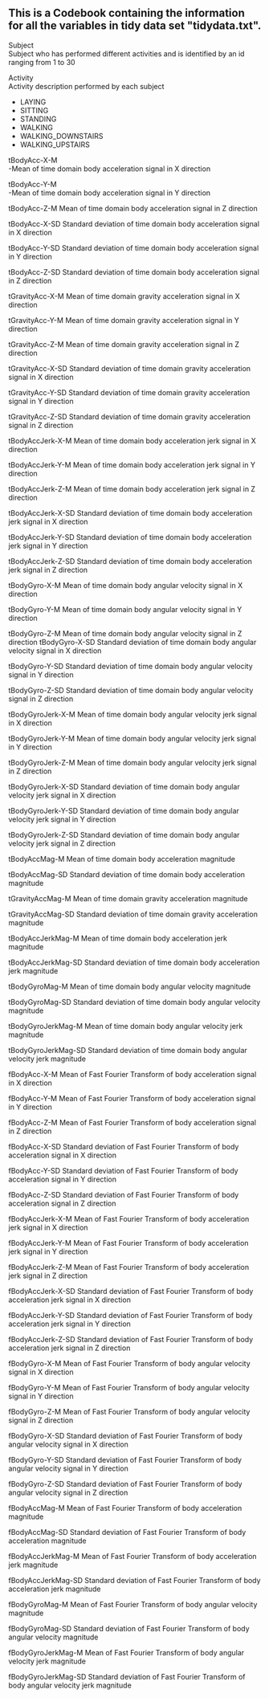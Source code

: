 ## This is a Codebook containing the information for all the variables in tidy data set "tidydata.txt".


Subject <br>
			Subject who has performed different activities and is identified by an id ranging from 1 to 30<br>


Activity<br>
			  Activity description performed by each subject<br>
* LAYING
* SITTING
* STANDING
* WALKING
* WALKING_DOWNSTAIRS
* WALKING_UPSTAIRS

tBodyAcc-X-M <br>
	-Mean of time domain body acceleration signal in X direction 

tBodyAcc-Y-M <br>
	-Mean of time domain body acceleration signal in Y direction

tBodyAcc-Z-M 
		Mean of time domain body acceleration signal in Z direction

tBodyAcc-X-SD 
		Standard deviation of time domain body acceleration signal in X direction

tBodyAcc-Y-SD 
		Standard deviation of time domain body acceleration signal in Y direction

tBodyAcc-Z-SD 
		Standard deviation of time domain body acceleration signal in Z direction

tGravityAcc-X-M 
		Mean of time domain gravity acceleration signal in X direction

tGravityAcc-Y-M 
		Mean of time domain gravity acceleration signal in Y direction

tGravityAcc-Z-M 
		Mean of time domain gravity acceleration signal in Z direction

tGravityAcc-X-SD 
		Standard deviation of time domain gravity acceleration signal in X direction

tGravityAcc-Y-SD 
		Standard deviation of time domain gravity acceleration signal in Y direction

tGravityAcc-Z-SD 
		Standard deviation of time domain gravity acceleration signal in Z direction

tBodyAccJerk-X-M 
		Mean of time domain body acceleration jerk signal in X direction

tBodyAccJerk-Y-M 
		Mean of time domain body acceleration jerk signal in Y direction

tBodyAccJerk-Z-M 
 		Mean of time domain body acceleration jerk signal in Z direction

tBodyAccJerk-X-SD 
		Standard deviation of time domain body acceleration jerk signal in X direction

tBodyAccJerk-Y-SD 
		Standard deviation of time domain body acceleration jerk signal in Y direction

tBodyAccJerk-Z-SD 
		Standard deviation of time domain body acceleration jerk signal in Z direction

tBodyGyro-X-M 
		Mean of time domain body angular velocity signal in X direction

tBodyGyro-Y-M 
		Mean of time domain body angular velocity signal in Y direction

tBodyGyro-Z-M 
		Mean of time domain body angular velocity signal in Z direction
										tBodyGyro-X-SD 
		Standard deviation of time domain body angular velocity signal in X direction

tBodyGyro-Y-SD 
		Standard deviation of time domain body angular velocity signal in Y direction

tBodyGyro-Z-SD 
		Standard deviation of time domain body angular velocity signal in Z direction

tBodyGyroJerk-X-M 
		Mean of time domain body angular velocity jerk signal in X direction

tBodyGyroJerk-Y-M 
		Mean of time domain body angular velocity jerk signal in Y direction

tBodyGyroJerk-Z-M 
		Mean of time domain body angular velocity jerk signal in Z direction

tBodyGyroJerk-X-SD 
		Standard deviation of time domain body angular velocity jerk signal in X direction

tBodyGyroJerk-Y-SD 
		Standard deviation of time domain body angular velocity jerk signal in Y direction

tBodyGyroJerk-Z-SD 
		Standard deviation of time domain body angular velocity jerk signal in Z direction

tBodyAccMag-M 
		Mean of time domain body acceleration magnitude

tBodyAccMag-SD
		Standard deviation of time domain body acceleration magnitude

tGravityAccMag-M 
		Mean of time domain gravity acceleration magnitude

tGravityAccMag-SD
		Standard deviation of time domain gravity acceleration magnitude

tBodyAccJerkMag-M 
		Mean of time domain body acceleration jerk magnitude

tBodyAccJerkMag-SD
		Standard deviation of time domain body acceleration jerk magnitude

tBodyGyroMag-M 
		Mean of time domain body angular velocity magnitude

tBodyGyroMag-SD
		Standard deviation of time domain body angular velocity magnitude

tBodyGyroJerkMag-M 
		Mean of time domain body angular velocity jerk magnitude

tBodyGyroJerkMag-SD
		Standard deviation of time domain body angular velocity jerk magnitude

fBodyAcc-X-M 
		Mean of Fast Fourier Transform of body acceleration signal in X direction

fBodyAcc-Y-M 
		Mean of Fast Fourier Transform of body acceleration signal in Y direction

fBodyAcc-Z-M 
		Mean of Fast Fourier Transform of body acceleration signal in Z direction

fBodyAcc-X-SD 
		Standard deviation of Fast Fourier Transform of body acceleration signal in X direction

fBodyAcc-Y-SD 
		Standard deviation of Fast Fourier Transform of body acceleration signal in Y direction

fBodyAcc-Z-SD 
		Standard deviation of Fast Fourier Transform of body acceleration signal in Z direction

fBodyAccJerk-X-M 
		Mean of Fast Fourier Transform of body acceleration jerk signal in X direction

fBodyAccJerk-Y-M 
		Mean of Fast Fourier Transform of body acceleration jerk signal in Y direction

fBodyAccJerk-Z-M 
		Mean of Fast Fourier Transform of body acceleration jerk signal in Z direction

fBodyAccJerk-X-SD 
		Standard deviation of Fast Fourier Transform of body acceleration jerk signal in X direction

fBodyAccJerk-Y-SD 
		Standard deviation of Fast Fourier Transform of body acceleration jerk signal in Y direction

fBodyAccJerk-Z-SD 
		Standard deviation of Fast Fourier Transform of body acceleration jerk signal in Z direction

fBodyGyro-X-M 
		Mean of Fast Fourier Transform of body angular velocity signal in X direction

fBodyGyro-Y-M 
		Mean of Fast Fourier Transform of body angular velocity signal in Y direction

fBodyGyro-Z-M 
		Mean of Fast Fourier Transform of body angular velocity signal in Z direction

fBodyGyro-X-SD 
		Standard deviation of Fast Fourier Transform of body angular velocity signal in X direction

fBodyGyro-Y-SD 
		Standard deviation of Fast Fourier Transform of body angular velocity signal in Y direction

fBodyGyro-Z-SD 
		Standard deviation of Fast Fourier Transform of body angular velocity signal in Z direction

fBodyAccMag-M 
		Mean of Fast Fourier Transform of body acceleration magnitude

fBodyAccMag-SD
		Standard deviation of Fast Fourier Transform of body acceleration magnitude

fBodyAccJerkMag-M 
		Mean of Fast Fourier Transform of body acceleration jerk magnitude

fBodyAccJerkMag-SD
		Standard deviation of Fast Fourier Transform of body acceleration jerk magnitude

fBodyGyroMag-M 
		Mean of Fast Fourier Transform of body angular velocity magnitude

fBodyGyroMag-SD
		Standard deviation of Fast Fourier Transform of body angular velocity magnitude

fBodyGyroJerkMag-M 
		Mean of Fast Fourier Transform of body angular velocity jerk magnitude

fBodyGyroJerkMag-SD
		Standard deviation of Fast Fourier Transform of body angular velocity jerk magnitude


